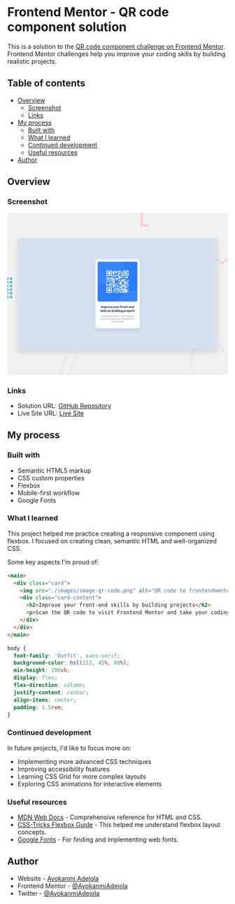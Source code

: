 # Frontend Mentor - QR code component solution

This is a solution to the [QR code component challenge on Frontend Mentor](https://www.frontendmentor.io/challenges/qr-code-component-iux_sIO_H). Frontend Mentor challenges help you improve your coding skills by building realistic projects.

## Table of contents

- [Overview](#overview)
  - [Screenshot](#screenshot)
  - [Links](#links)
- [My process](#my-process)
  - [Built with](#built-with)
  - [What I learned](#what-i-learned)
  - [Continued development](#continued-development)
  - [Useful resources](#useful-resources)
- [Author](#author)

## Overview

### Screenshot

![](./preview.jpg)

### Links

- Solution URL: [GitHub Repository](https://github.com/Ayokanmi-Adejola/Qr-Code-Component)
- Live Site URL: [Live Site](https://ayokanmi-adejola.github.io/Qr-Code-Component/)

## My process

### Built with

- Semantic HTML5 markup
- CSS custom properties
- Flexbox
- Mobile-first workflow
- Google Fonts

### What I learned

This project helped me practice creating a responsive component using flexbox. I focused on creating clean, semantic HTML and well-organized CSS.

Some key aspects I'm proud of:

```html
<main>
  <div class="card">
    <img src="./images/image-qr-code.png" alt="QR code to frontendmentor.io">
    <div class="card-content">
      <h2>Improve your front-end skills by building projects</h2>
      <p>Scan the QR code to visit Frontend Mentor and take your coding skills to the next level</p>
    </div>
  </div>
</main>
```

```css
body {
  font-family: 'Outfit', sans-serif;
  background-color: hsl(212, 45%, 89%);
  min-height: 100vh;
  display: flex;
  flex-direction: column;
  justify-content: center;
  align-items: center;
  padding: 1.5rem;
}
```

### Continued development

In future projects, I'd like to focus more on:

- Implementing more advanced CSS techniques
- Improving accessibility features
- Learning CSS Grid for more complex layouts
- Exploring CSS animations for interactive elements

### Useful resources

- [MDN Web Docs](https://developer.mozilla.org/en-US/) - Comprehensive reference for HTML and CSS.
- [CSS-Tricks Flexbox Guide](https://css-tricks.com/snippets/css/a-guide-to-flexbox/) - This helped me understand flexbox layout concepts.
- [Google Fonts](https://fonts.google.com/) - For finding and implementing web fonts.

## Author

- Website - [Ayokanmi Adejola](https://ayokanmi-adejola-portfolio.netlify.app/)
- Frontend Mentor - [@AyokanmiAdejola](https://www.frontendmentor.io/profile/Ayokanmi-Adejola)
- Twitter - [@AyokanmiAdejola](https://x.com/AyoAdejola100)
